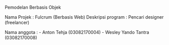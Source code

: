 Pemodelan Berbasis Objek

Nama Projek : Fulcrum (Berbasis Web)
	Deskripsi program : Pencari designer (freelancer)
	
Nama anggota :
	- Anton Tehja (03082170004)
	- Wesley Yando Tantra (03082170008)